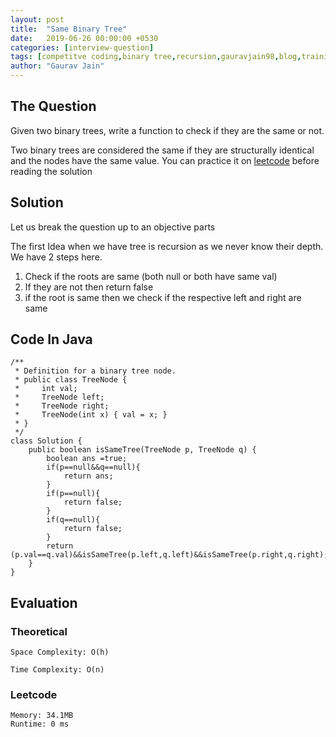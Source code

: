 ```yaml
---
layout: post
title:  "Same Binary Tree"
date:   2019-06-26 00:00:00 +0530
categories: [interview-question]
tags: [competitve coding,binary tree,recursion,gauravjain98,blog,training]
author: "Gaurav Jain"
---
```


## The Question
    
Given two binary trees, write a function to check if they are the same or not.

Two binary trees are considered the same if they are structurally identical and the nodes have the same value.
You can practice it on [leetcode](https://leetcode.com/problems/same-tree/) before reading the solution

## Solution

Let us break the question up to an objective parts

The first Idea when we have tree is recursion as we never know their depth.
We have 2 steps here.
1. Check if the roots are same (both null or both have same val)
2. If they are not then return false
3. if the root is same then we check if the respective left and right are same

## Code In Java
```
/**
 * Definition for a binary tree node.
 * public class TreeNode {
 *     int val;
 *     TreeNode left;
 *     TreeNode right;
 *     TreeNode(int x) { val = x; }
 * }
 */
class Solution {
    public boolean isSameTree(TreeNode p, TreeNode q) {
        boolean ans =true;
        if(p==null&&q==null){
            return ans;
        }
        if(p==null){
            return false;
        }
        if(q==null){
            return false;
        }
        return (p.val==q.val)&&isSameTree(p.left,q.left)&&isSameTree(p.right,q.right);
    }
}
```

## Evaluation

### Theoretical

    Space Complexity: O(h)

    Time Complexity: O(n)

### Leetcode

    Memory: 34.1MB
    Runtime: 0 ms
